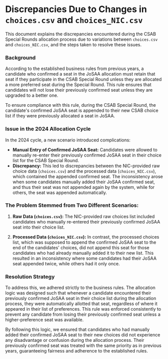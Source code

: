 #  Discrepancies Due to Changes in `choices.csv` and `choices_NIC.csv`

This document explains the discrepancies encountered during the CSAB Special Rounds allocation process due to variations between `choices.csv` and `choices_NIC.csv`, and the steps taken to resolve these issues.

### Background

According to the established business rules from previous years, a candidate who confirmed a seat in the JoSAA allocation must retain that seat if they participate in the CSAB Special Round unless they are allocated a more preferred seat during the Special Round. This rule ensures that candidates will not lose their previously confirmed seat unless they are upgraded to a better one.

To ensure compliance with this rule, during the CSAB Special Round, the candidate's confirmed JoSAA seat is appended to their new CSAB choice list if they were previously allocated a seat in JoSAA.

### Issue in the 2024 Allocation Cycle

In the 2024 cycle, a new scenario introduced complications:
- **Manual Entry of Confirmed JoSAA Seat:** Candidates were allowed to manually re-enter their previously confirmed JoSAA seat in their choice list for the CSAB Special Round. 
- **Discrepancy:** This led to discrepancies between the NIC-provided raw choice data (`choices.csv`) and the processed data (`choices_NIC.csv`), which contained the appended confirmed seat. The inconsistency arose when some candidates manually added their JoSAA confirmed seat, and thus their seat was not appended again by the system, while for others, the seat was appended automatically.

### The Problem Stemmed from Two Different Scenarios:

1. **Raw Data (`choices.csv`):** The NIC-provided raw choices list included candidates who manually re-entered their previously confirmed JoSAA seat into their choice list.

2. **Processed Data (`choices_NIC.csv`):** In contrast, the processed choices list, which was supposed to append the confirmed JoSAA seat to the end of the candidates' choices, did not append this seat for those candidates who had already manually added it to their new list. This resulted in an inconsistency where some candidates had their JoSAA seat appended twice, while others had it only once.

### Resolution Strategy

To address this, we adhered strictly to the business rules. The allocation logic was designed such that whenever a candidate encountered their previously confirmed JoSAA seat in their choice list during the allocation process, they were automatically allotted that seat, regardless of where it appeared in their list of preferences. This rule was enforced consistently to prevent any candidate from losing their previously confirmed seat unless a higher-preference seat was available.

By following this logic, we ensured that candidates who had manually added their confirmed JoSAA seat to their new choices did not experience any disadvantage or confusion during the allocation process. Their previously confirmed seat was treated with the same priority as in previous years, guaranteeing fairness and adherence to the established rules.
